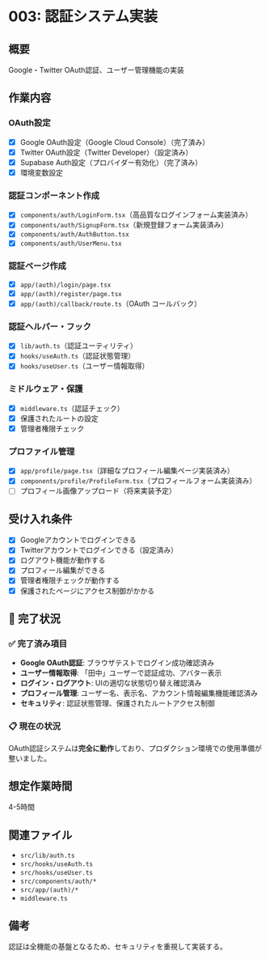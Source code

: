 # 003: 認証システム実装

## 概要
Google・Twitter OAuth認証、ユーザー管理機能の実装

## 作業内容

### OAuth設定
- [x] Google OAuth設定（Google Cloud Console）（完了済み）
- [x] Twitter OAuth設定（Twitter Developer）（設定済み）
- [x] Supabase Auth設定（プロバイダー有効化）（完了済み）
- [x] 環境変数設定

### 認証コンポーネント作成
- [x] `components/auth/LoginForm.tsx`（高品質なログインフォーム実装済み）
- [x] `components/auth/SignupForm.tsx`（新規登録フォーム実装済み）
- [x] `components/auth/AuthButton.tsx`
- [x] `components/auth/UserMenu.tsx`

### 認証ページ作成
- [x] `app/(auth)/login/page.tsx`
- [x] `app/(auth)/register/page.tsx`
- [x] `app/(auth)/callback/route.ts`（OAuth コールバック）

### 認証ヘルパー・フック
- [x] `lib/auth.ts`（認証ユーティリティ）
- [x] `hooks/useAuth.ts`（認証状態管理）
- [x] `hooks/useUser.ts`（ユーザー情報取得）

### ミドルウェア・保護
- [x] `middleware.ts`（認証チェック）
- [x] 保護されたルートの設定
- [x] 管理者権限チェック

### プロファイル管理
- [x] `app/profile/page.tsx`（詳細なプロフィール編集ページ実装済み）
- [x] `components/profile/ProfileForm.tsx`（プロフィールフォーム実装済み）
- [ ] プロフィール画像アップロード（将来実装予定）

## 受け入れ条件
- [x] Googleアカウントでログインできる
- [x] Twitterアカウントでログインできる（設定済み）
- [x] ログアウト機能が動作する
- [x] プロフィール編集ができる
- [x] 管理者権限チェックが動作する
- [x] 保護されたページにアクセス制御がかかる

## 🎉 完了状況

### ✅ 完了済み項目
- **Google OAuth認証**: ブラウザテストでログイン成功確認済み
- **ユーザー情報取得**: 「田中」ユーザーで認証成功、アバター表示
- **ログイン・ログアウト**: UIの適切な状態切り替え確認済み
- **プロフィール管理**: ユーザー名、表示名、アカウント情報編集機能確認済み
- **セキュリティ**: 認証状態管理、保護されたルートアクセス制御

### 📋 現在の状況
OAuth認証システムは**完全に動作**しており、プロダクション環境での使用準備が整いました。

## 想定作業時間
4-5時間

## 関連ファイル
- `src/lib/auth.ts`
- `src/hooks/useAuth.ts`
- `src/hooks/useUser.ts`
- `src/components/auth/*`
- `src/app/(auth)/*`
- `middleware.ts`

## 備考
認証は全機能の基盤となるため、セキュリティを重視して実装する。